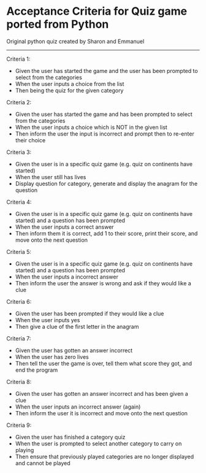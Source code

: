 # Acceptance Criteria for Quiz game ported from Python

Original python quiz created by Sharon and Emmanuel

---

Criteria 1:
- Given the user has started the game and the user has been prompted to select from the categories
- When the user inputs a choice from the list
- Then being the quiz for the given category

Criteria 2:
- Given the user has started the game and has been prompted to select from the categories
- When the user inputs a choice which is NOT in the given list
- Then inform the user the input is incorrect and prompt then to re-enter their choice

Criteria 3:
- Given the user is in a specific quiz game (e.g. quiz on continents have started)
- When the user still has lives
- Display question for category, generate and display the anagram for the question

Criteria 4: 
- Given the user is in a specific quiz game (e.g. quiz on continents have started) and a question has been prompted
- When the user inputs a correct answer
- Then inform them it is correct, add 1 to their score, print their score, and move onto the next question

Criteria 5:
- Given the user is in a specific quiz game (e.g. quiz on continents have started) and a question has been prompted
- When the user inputs a incorrect answer
- Then inform the user the answer is wrong and ask if they would like a clue

Criteria 6:
- Given the user has been prompted if they would like a clue
- When the user inputs yes
- Then give a clue of the first letter in the anagram

Criteria 7:
- Given the user has gotten an answer incorrect
- When the user has zero lives
- Then tell the user the game is over, tell them what score they got, and end the program

Criteria 8:
- Given the user has gotten an answer incorrect and has been given a clue
- When the user inputs an incorrect answer (again)
- Then inform the user it is incorrect and move onto the next question

Criteria 9:
- Given the user has finished a category quiz
- When the user is prompted to select another category to carry on playing
- Then ensure that previously played categories are no longer displayed and cannot be played


